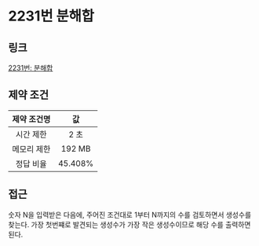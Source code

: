 # 2231번 분해합

## 링크

[2231번: 분해합](https://www.acmicpc.net/problem/2231)

## 제약 조건

| 제약 조건명 |   값    |
| :---------: | :-----: |
|  시간 제한  |  2 초   |
| 메모리 제한 | 192 MB  |
|  정답 비율  | 45.408% |

## 접근

숫자 N을 입력받은 다음에, 주어진 조건대로 1부터 N까지의 수를 검토하면서 생성수를 찾는다. 가장 첫번쨰로 발견되는 생성수가 가장 작은 생성수이므로 해당 수를 출력하면 된다.
